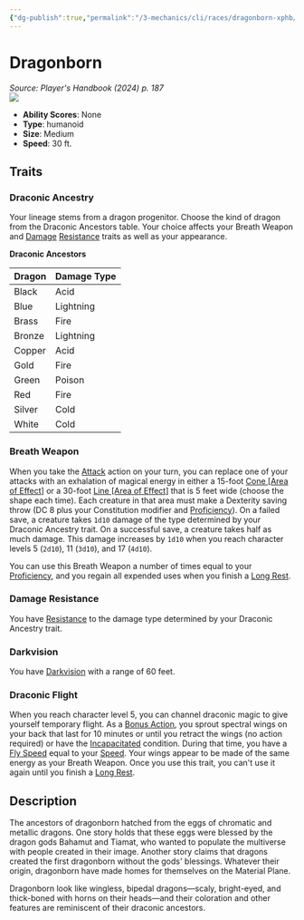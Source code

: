 ```yaml
---
{"dg-publish":true,"permalink":"/3-mechanics/cli/races/dragonborn-xphb/","tags":["ttrpg-cli/compendium/src/5e/xphb","ttrpg-cli/race/dragonborn"],"created":"2025-03-01T17:25:29.233-05:00","updated":"2025-04-10T12:09:22.447-04:00"}
---
```


# Dragonborn
*Source: Player's Handbook (2024) p. 187*  
![](3-Mechanics/CLI/races/img/dragonborn.webp#right)

- **Ability Scores**: None
- **Type**: humanoid
- **Size**: Medium
- **Speed**: 30 ft.

## Traits

### Draconic Ancestry

Your lineage stems from a dragon progenitor. Choose the kind of dragon from the Draconic Ancestors table. Your choice affects your Breath Weapon and [Damage](3-Mechanics/CLI/rules/variant-rules/damage-xphb.md) [Resistance](3-Mechanics/CLI/rules/variant-rules/resistance-xphb.md) traits as well as your appearance.

**Draconic Ancestors**

| Dragon | Damage Type |
|--------|-------------|
| Black | Acid |
| Blue | Lightning |
| Brass | Fire |
| Bronze | Lightning |
| Copper | Acid |
| Gold | Fire |
| Green | Poison |
| Red | Fire |
| Silver | Cold |
| White | Cold |{ #draconic-ancestors}


### Breath Weapon

When you take the [Attack](3-Mechanics/CLI/rules/actions.md#Attack) action on your turn, you can replace one of your attacks with an exhalation of magical energy in either a 15-foot [Cone [Area of Effect]](3-Mechanics/CLI/rules/variant-rules/cone-area-of-effect-xphb.md) or a 30-foot [Line [Area of Effect]](3-Mechanics/CLI/rules/variant-rules/line-area-of-effect-xphb.md) that is 5 feet wide (choose the shape each time). Each creature in that area must make a Dexterity saving throw (DC 8 plus your Constitution modifier and [Proficiency](3-Mechanics/CLI/rules/variant-rules/proficiency-xphb.md)). On a failed save, a creature takes `1d10` damage of the type determined by your Draconic Ancestry trait. On a successful save, a creature takes half as much damage. This damage increases by `1d10` when you reach character levels 5 (`2d10`), 11 (`3d10`), and 17 (`4d10`).

You can use this Breath Weapon a number of times equal to your [Proficiency](3-Mechanics/CLI/rules/variant-rules/proficiency-xphb.md), and you regain all expended uses when you finish a [Long Rest](3-Mechanics/CLI/rules/variant-rules/long-rest-xphb.md).

### Damage Resistance

You have [Resistance](3-Mechanics/CLI/rules/variant-rules/resistance-xphb.md) to the damage type determined by your Draconic Ancestry trait.

### Darkvision

You have [Darkvision](3-Mechanics/CLI/rules/senses.md#Darkvision) with a range of 60 feet.

### Draconic Flight

When you reach character level 5, you can channel draconic magic to give yourself temporary flight. As a [Bonus Action](3-Mechanics/CLI/rules/variant-rules/bonus-action-xphb.md), you sprout spectral wings on your back that last for 10 minutes or until you retract the wings (no action required) or have the [Incapacitated](3-Mechanics/CLI/rules/conditions.md#Incapacitated) condition. During that time, you have a [Fly Speed](3-Mechanics/CLI/rules/variant-rules/fly-speed-xphb.md) equal to your [Speed](3-Mechanics/CLI/rules/variant-rules/speed-xphb.md). Your wings appear to be made of the same energy as your Breath Weapon. Once you use this trait, you can't use it again until you finish a [Long Rest](3-Mechanics/CLI/rules/variant-rules/long-rest-xphb.md).

## Description

The ancestors of dragonborn hatched from the eggs of chromatic and metallic dragons. One story holds that these eggs were blessed by the dragon gods Bahamut and Tiamat, who wanted to populate the multiverse with people created in their image. Another story claims that dragons created the first dragonborn without the gods' blessings. Whatever their origin, dragonborn have made homes for themselves on the Material Plane.

Dragonborn look like wingless, bipedal dragons—scaly, bright-eyed, and thick-boned with horns on their heads—and their coloration and other features are reminiscent of their draconic ancestors.